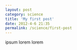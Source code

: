 ```yaml
---
layout: post
category: science
title: 'My first post'
date: 2012-4-6 21:35
permalink: /science/first-post
---
```



ipsum lorem lorem